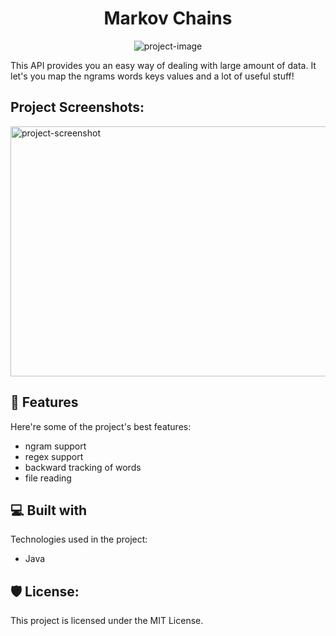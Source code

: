 <h1 align="center" id="title">Markov Chains</h1>

<p align="center"><img src="https://socialify.git.ci/arthurbrenno/markovchains/image?font=Inter&amp;forks=1&amp;issues=1&amp;language=1&amp;name=1&amp;owner=1&amp;pattern=Solid&amp;pulls=1&amp;theme=Light" alt="project-image"></p>

<p id="description">This API provides you an easy way of dealing with large amount of data. It let's you map the ngrams words keys values and a lot of useful stuff!</p>

<h2>Project Screenshots:</h2>

<img src="https://cdn.discordapp.com/attachments/835536806262210560/1121455934384906240/image.png" alt="project-screenshot" width="1500" height="400/">

  
  
<h2>🧐 Features</h2>

Here're some of the project's best features:

*   ngram support
*   regex support
*   backward tracking of words
*   file reading

  
  
<h2>💻 Built with</h2>

Technologies used in the project:

*   Java

<h2>🛡️ License:</h2>

This project is licensed under the MIT License.
